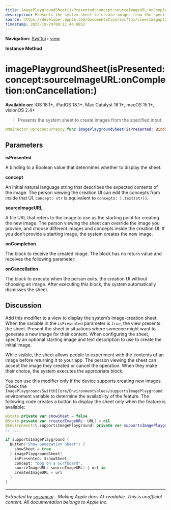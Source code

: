 ```yaml
---
title: imagePlaygroundSheet(isPresented:concept:sourceImageURL:onCompletion:onCancellation:)
description: Presents the system sheet to create images from the specified input.
source: https://developer.apple.com/documentation/swiftui/view/imageplaygroundsheet(ispresented:concept:sourceimageurl:oncompletion:oncancellation:)
timestamp: 2025-10-29T00:11:44.885Z
---
```


**Navigation:** [Swiftui](/documentation/swiftui) › [view](/documentation/swiftui/view)

**Instance Method**

# imagePlaygroundSheet(isPresented:concept:sourceImageURL:onCompletion:onCancellation:)

**Available on:** iOS 18.1+, iPadOS 18.1+, Mac Catalyst 18.1+, macOS 15.1+, visionOS 2.4+

> Presents the system sheet to create images from the specified input.

```swift
@MainActor @preconcurrency func imagePlaygroundSheet(isPresented: Binding<Bool>, concept: String, sourceImageURL: URL, onCompletion: @escaping (URL) -> Void, onCancellation: (() -> Void)? = nil) -> some View
```

## Parameters

**isPresented**

A binding to a Boolean value that determines whether to display the sheet.



**concept**

An initial natural language string that describes the expected contents of the image. The person viewing the creation UI can edit the concepts from inside that UI. `concept: str` is equivalent to `concepts: [.text(str)]`.



**sourceImageURL**

A file URL that refers to the image to use as the starting point for creating the new image. The person viewing the sheet can override the image you provide, and choose different images and concepts inside the creation UI. If you don’t provide a starting image, the system creates the new image.



**onCompletion**

The block to receive the created image. The block has no return value and receives the following parameter:



**onCancellation**

The block to execute when the person exits. the creation UI without choosing an image. After executing this block, the system automatically dismisses the sheet.



## Discussion

Add this modifier to a view to display the system’s image-creation sheet. When the variable in the `isPresented` parameter is `true`, the view presents the sheet. Present the sheet in situations where someone might want to generate a new image for their content. When configuring the sheet, specify an optional starting image and text description to use to create the initial image.

While visible, the sheet allows people to experiment with the contents of an image before returning it to your app. The person viewing the sheet can accept the image they created or cancel the operation. When they make their choice, the system executes the appropriate block.

You can use this modifier only if the device supports creating new images. Check the `ImagePlayground/SwiftUICore/EnvironmentValues/supportsImagePlayground` environment variable to determine the availability of the feature. The following code creates a button to display the sheet only when the feature is available:

```swift
@State private var showSheet = false
@State private var createdImageURL: URL? = nil
@Environment(\.supportsImagePlayground) private var supportsImagePlayground
// ....

if supportsImagePlayground {
  Button("Show Generation Sheet") {
    showSheet = true
  }.imagePlaygroundSheet(
    isPresented: $showSheet,
    concept: "Dog on a surfboard",
    sourceImageURL: sourceImageURL) { url in
    createdImageURL = url
  }
}
```

---

*Extracted by [sosumi.ai](https://sosumi.ai) - Making Apple docs AI-readable.*
*This is unofficial content. All documentation belongs to Apple Inc.*
